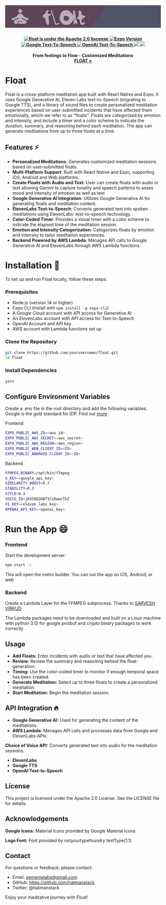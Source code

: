 <h1 align="center">
  <img width="800" src="banner.png" alt="float-app icon">
</h1>
<h4 align="center">
  <a href="https://www.apache.org/licenses/LICENSE-2.0.html">
    <img src="https://img.shields.io/badge/license-Apache2.0-blue" alt="float is under the Apache 2.0 liscense" />
  </a>
  <a href="https://github.com/circlemind-ai/fast-graphrag/blob/main/CONTRIBUTING.md">
    <img src="https://img.shields.io/badge/Expo-51+-green" alt="Expo Version" />
  </a>
  <a href="https://cloud.google.com/text-to-speech/docs/basics">
    <img src="https://img.shields.io/badge/Google%20TTS->=2.6-yellow" alt="Google Text-To-Speech" />
  </a>
  <a href="https://platform.openai.com/docs/guides/text-to-speech">
    <img src="https://img.shields.io/badge/OpenAI-voilet" alt="OpenAI Text-To-Speech" />
  </a>
  <img src="https://img.shields.io/youtube/views/8hmrio2A5Og">
  <a href="https://www.python.org/">
  <img src="https://img.shields.io/badge/python->=3.12.1-blue">
  </a>
</h4>
<p align="center">
  <p align="center"><b>From feelings to Flow - Customized Meditations <br> <a href="https://float-app.fun/"> FLOAT » </a> </b> </p>
</p>

# Float

Float is a cross-platform meditation app built with React Native and Expo. It uses Google Generative AI, Eleven Labs text-to-Speech (migrating to Google TTS), and a library of sound files to create personalized meditation experiences based on user-submitted incidents that have affected them emotionally, which we refer to as "floats". Floats are categorized by emotion and intensity, and include a timer and a color scheme to indicate the duration, summary, and reasoning behind each meditation. The app can generate meditations from up to three floats at a time.

## Features :zap:

- **Personalized Meditations**: Generates customized meditation sessions based on user-submitted floats.
- **Multi-Platform Support**: Built with React Native and Expo, supporting iOS, Android and Web platforms.
- **Create Floats with Audio and Text**: User can create floats with audio or text allowing Gemini to capture tonality and speech patterns to asses mood and intensity of emotion as well as text
- **Google Generative AI Integration**: Utilizes Google Generative AI for generating floats and meditation content.
- **ElevenLabs Text-to-Speech**: Converts generated text into spoken meditations using ElevenLabs' text-to-speech technology.
- **Color-Coded Timer**: Provides a visual timer with a color scheme to indicate the elapsed time of the meditation session.
- **Emotion and Intensity Categorization**: Categorizes floats by emotion and intensity to tailor meditation experiences.
- **Backend Powered by AWS Lambda**: Manages API calls to Google Generative AI and ElevenLabs through AWS Lambda functions.

# Installation :eyes:

To set up and run Float locally, follow these steps:

### Prerequisites

- Node.js (version 14 or higher)
- Expo CLI (install with `npm install -g expo-cli`)
- A Google Cloud account with API access for Generative AI
- An ElevenLabs account with API access for Text-to-Speech
- OpenAI Account and API key
- AWS account with Lambda functions set up

### Clone the Repository

```bash
git clone https://github.com/yourusername/float.git
cd float
```

### Install Dependencies
```bash
yarn
```

## Configure Environment Variables
Create a .env file in the root directory and add the following variables.  Google is the gold standard for IDP.  Find out [more](https://developers.google.com/identity/protocols/oauth2) :

Frontend
```bash
EXPO_PUBLIC_AWS_ID=<aws_id>
EXPO_PUBLIC_AWS_SECRET=<aws_secret>
EXPO_PUBLIC_AWS_REGION=<aws_region>
EXPO_PUBLIC_WEB_CLIENT_ID=<ID>
EXPO_PUBLIC_ANDROID_CLIENT_ID=<ID>
```

Backend
```bash
FFMPEG_BINARY=/opt/bin/ffmpeg
G_KEY=<google_api_key>
SIMILARITY_BOOST=0.7
STABILITY=0.3
STYLE=0.3
VOICE_ID=jKX50Q2OBT1CsDwwcTkZ
XI_KEY=<eleven_labs_key>
OPENAI_API_KEY=<openai_key>
```

# Run the App :smile:

### Frontend

Start the development server:

```bash
npm start -c
```
This will open the metro builder. You can run the app on iOS, Android, or web

### Backend

Create a Lambda Layer for the FFMPEG subprocess.  Thanks to [SARVESH VIRKUD](https://virkud-sarvesh.medium.com/building-ffmpeg-layer-for-a-lambda-function-a206f36d3edc)

The Lambda packages need to be downloaded and built on a Linux machine with python 3.12 for google.protbuf and crypto binary packages to work correctly 

## Usage

- **Add Floats:** Enter incidents with audio or text that have affected you.
- **Review:** Review the summary and reasoning behind the float-generation. 
- **Timing:** Use the color-coded timer to monitor if enough temporal space has been created.
- **Generate Meditation:** Select up to three floats to create a personalized meditation.
- **Start Meditation:** Begin the meditation session. 

## API Integration :fire:

- **Google Generative AI:** Used for generating the content of the meditations.
- **AWS Lambda:** Manages API calls and processes data from Google and ElevenLabs APIs.

**Choice of Voice API:** Converts generated text into audio for the meditation sessions.
- **ElevenLabs** 
- **Google TTS**
- **OpenAI Text-to-Speech**


## License
This project is licensed under the Apache 2.0 License. See the LICENSE file for details.

## Acknowledgements

**Google Icons:** Material Icons provided by Google Material Icons

**Logo Font:** Font provided by notyourtypefoundry testType(1.1)

## Contact
For questions or feedback, please contact:

- Email: gemenielabs@gmail.com
- GitHub: https://github.com/hatmanstack
- Twitter: @hatmanstack

Enjoy your meditative journey with Float!

